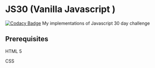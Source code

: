 # JS30 (Vanilla Javascript ) 

[![Codacy Badge](https://api.codacy.com/project/badge/Grade/498ddc61cab14e6dba3d102717ffd05d)](https://www.codacy.com/app/sudhanshu-jha/js30?utm_source=github.com&amp;utm_medium=referral&amp;utm_content=sudhanshu-jha/js30&amp;utm_campaign=Badge_Grade)
My implementations of Javascript 30 day challenge

## Prerequisites

HTML 5

CSS
